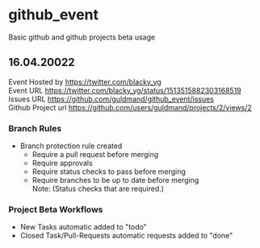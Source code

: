 # github_event
Basic github and github projects beta usage


## 16.04.20022
  Event Hosted by https://twitter.com/blacky_yg <br>
  Event URL https://twitter.com/blacky_yg/status/1513515882303168519 <br>
  Issues URL https://github.com/guldmand/github_event/issues <br>
  Github Project url https://github.com/users/guldmand/projects/2/views/2 <br>
  
 ### Branch Rules
 *  Branch protection rule created  <br>
    * Require a pull request before merging   <br>
    * Require approvals   <br>
    * Require status checks to pass before merging   <br>
    * Require branches to be up to date before merging   <br>
    Note: (Status checks that are required.) <br>

### Project Beta Workflows
  * New Tasks automatic added to "todo"  <br>
  * Closed Task/Pull-Requests automatic requests added to "done"  <br>
